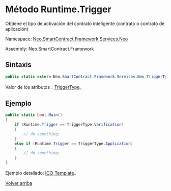 # Método Runtime.Trigger

Obtiene el tipo de activación del contrato inteligente (contrato o contrato de aplicación)

Namespace: [Neo.SmartContract.Framework.Services.Neo](../../Neo.md)

Assembly: Neo.SmartContract.Framework

## Sintaxis

```c#
public static extern Neo.SmartContract.Framework.Services.Neo.TriggerType Trigger { get; }
```

Valor de los atributos：[TriggerType](../TriggerType.md)。

## Ejemplo

```c#
public static bool Main()
{
    if (Runtime.Trigger == TriggerType.Verification)
    {
        // do something;
    }
    else if (Runtime.Trigger == TriggerType.Application)
    {
        // do something;
    }
}
```

Ejemplo detallado: [ICO_Template](https://github.com/neo-project/examples-csharp/blob/master/ICO_Template/ICO_Template.cs)。



[Volver arriba](../Runtime.md)